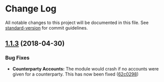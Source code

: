 # Change Log

All notable changes to this project will be documented in this file. See [standard-version](https://github.com/conventional-changelog/standard-version) for commit guidelines.

<a name="1.1.3"></a>
## [1.1.3](https://github.com/vultuk/revolut-business/compare/v1.1.0...v1.1.3) (2018-04-30)


### Bug Fixes

* **Counterparty Accounts:** The module would crash if no accounts were given for a counterparty. This has now been fixed ([62c0298](https://github.com/vultuk/revolut-business/commit/62c0298))
